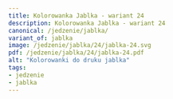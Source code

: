 ```yaml
---
title: Kolorowanka Jablka - wariant 24
description: Kolorowanka Jablka - wariant 24
canonical: /jedzenie/jablka/
variant_of: jablka
image: /jedzenie/jablka/24/jablka-24.svg
pdf: /jedzenie/jablka/24/jablka-24.pdf
alt: "Kolorowanki do druku jablka"
tags:
- jedzenie
- jablka
---
```

